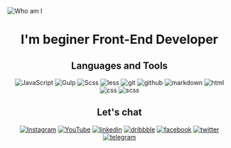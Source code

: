 
![Who am I](https://github.com/morevo/morevo/blob/main/assets/22323_atmosmul0001_0370.png "Beginer Front-End Developer")

<center>
  
# I'm beginer Front-End Developer

## Languages and Tools
![JavaScript](https://img.shields.io/badge/JavaScript-0A090A?style=for-the-badge&logo=javascript)
![Gulp](https://img.shields.io/badge/Gulp-0A090A?style=for-the-badge&logo=Gulp)
![Scss](https://img.shields.io/badge/scss-0A090A?style=for-the-badge&logo=Sass)
![less](https://img.shields.io/badge/less-0A090A?style=for-the-badge&logo=less) 
![git](https://img.shields.io/badge/git-0A090A?style=for-the-badge&logo=git) 
![github](https://img.shields.io/badge/github-0A090A?style=for-the-badge&logo=github) 
![markdown](https://img.shields.io/badge/markdown-0A090A?style=for-the-badge&logo=markdown)
![html](https://img.shields.io/badge/html-0A090A?style=for-the-badge&logo=html) 
![css](https://img.shields.io/badge/css-0A090A?style=for-the-badge&logo=css) 
![scss](https://img.shields.io/badge/scss-0A090A?style=for-the-badge&logo=scss) 

## Let's chat

[![Instagram](https://img.shields.io/badge/Instagram-0A090A?style=for-the-badge&logo=Instagram)](https://www.instagram.com/ivansviloguzov/)
[![YouTube](https://img.shields.io/badge/YouTube-0A090A?style=for-the-badge&logo=YouTube)](https://www.youtube.com/channel/UCCIB3a3SVzuE4LadLTlS6iA)
[![linkedin](https://img.shields.io/badge/linkedin-0A090A?style=for-the-badge&logo=linkedin)](https://www.linkedin.com/in/ivan-svilohuzov-a0205a208/)
[![dribbble](https://img.shields.io/badge/dribbble-0A090A?style=for-the-badge&logo=dribbble)](https://dribbble.com/Bombur)
[![facebook](https://img.shields.io/badge/facebook-0A090A?style=for-the-badge&logo=facebook)](https://www.facebook.com/svilohuzov.ivan) 
[![twitter](https://img.shields.io/badge/twitter-0A090A?style=for-the-badge&logo=twitter)](https://twitter.com/ivanSvilohuzov)
[![telegram](https://img.shields.io/badge/telegram-0A090A?style=for-the-badge&logo=telegram)](https://t.me/Ivan_Nikokayevich) 

